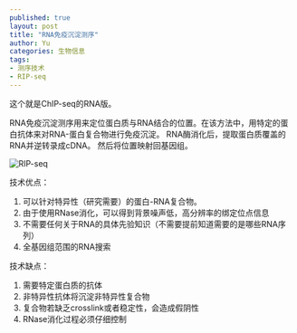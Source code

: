 ```yaml
---
published: true
layout: post
title: "RNA免疫沉淀测序"
author: Yu
categories: 生物信息
tags:
- 测序技术
- RIP-seq
---
```


这个就是ChIP-seq的RNA版。

RNA免疫沉淀测序用来定位蛋白质与RNA结合的位置。在该方法中，用特定的蛋白抗体来对RNA-蛋白复合物进行免疫沉淀。 RNA酶消化后，提取蛋白质覆盖的RNA并逆转录成cDNA。 然后将位置映射回基因组。

![RIP-seq](https://i.imgur.com/MSMDDHM.png)

技术优点：

1. 可以针对特异性（研究需要）的蛋白-RNA复合物。
2. 由于使用RNase消化，可以得到背景噪声低，高分辨率的绑定位点信息
3. 不需要任何关于RNA的具体先验知识（不需要提前知道需要的是哪些RNA序列）
4. 全基因组范围的RNA搜索

技术缺点：

1. 需要特定蛋白质的抗体
2. 非特异性抗体将沉淀非特异性复合物
3. 复合物若缺乏crosslink或者稳定性，会造成假阴性
4. RNase消化过程必须仔细控制
